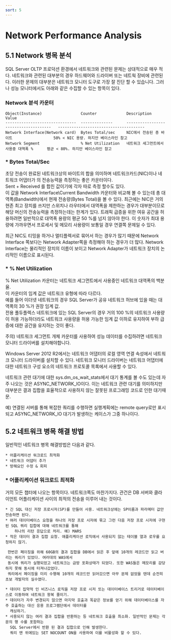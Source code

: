 ```yaml
---
sort: 5
---
```


# Network Performance Analysis

## 5.1 Network 병목 분석    
SQL Server OLTP 프로덕션 환경에서 네트워크와 관련된 문제는 상대적으로 매우 적다. 네트워크와 관련된 대부분의 경우 하드웨어와 드라이버 또는 네트웍 장비에 관련된다. 
이러한 문제의 대부분은 네트워크 모니터 도구로 가장 잘 진단 할 수 있습니다. 그러나 성능 모니터에서도 아래와 같은 수집할 수 있는 항목이 있다.

### Network 분석 카운터

```
Object(Instance)                 Counter             Description                             Value
-------------------------------  --------------      -------------------------------------   --------------------------------------
Network Interface(Network card)  Bytes Total/sec     NIC에서 전송된 총 바이트                  50% < NIC 용량. 하지만 베이스라인 참고
Network Segment                  % Net Utilization   네트워크 세그먼트에서 사용중 대역폭 %      평균 < 80%. 하지만 베이스라인 참고
```

### * Bytes Total/Sec
초당 전송이 완료된 네트워크상의 바이트의 합을 의미하며 네트워크카드(NIC)이나 네트워크 어댑터가 의 전송능력을 측정하는 좋은 카운터이다.  
Sent + Received 를 합친 값이기에 각자 따로 측정 할수도 있다.   
이 값을 Network Interface\Current Bandwidth 카운터와 비교해 볼 수 있는데 총 대역폭(Bandwidth)에서 현재 전송량(Bytes Total)을 볼 수 있다. 최근에는 NIC은 거의 현존 최고 장치를 쓰지만 스위치나 라우터에서 대역폭을 제한하는 경우가 대부분이므로 해당 머신의 전송능력을 측정하는데는 한계가 있다. 
트래픽 급증을 위한 여유 공간을 허용하려면 일반적으로 대역폭 용량의 평균 50 %를 넘지 않아야 한다. 이 숫자가 최대 용량에 가까우면서 프로세서 및 메모리 사용량이 보통일 경우 연결쪽 문제일 수 있다.

최근 NIC도 티밍을 하거나 멀티플렉서로 묶어서 하는 경우가 많기 때문에 Network Interface 쪽보다는 Network Adapter쪽을 측정해야 하는 경우가 더 많다. Network Interface는 물리적인 장치의 이름이 보이고 Network Adapter가 네트워크 장치의 논리적인 이름으로 표시된다.

### * % Net Utilization
% Net Utilization 카운터는 네트워크 세그먼트에서 사용중인 네트워크 대역폭의 백분율.  
이 카운터의 임계 값은 네트워크 유형에 따라 다르다.  
예를 들어 이더넷 네트워크의 경우 SQL Server가 공유 네트워크 허브에 있을 때는 대역폭의 30 %가 권장 임계 값.  
전용 풀듀플렉스 네트워크에 있는 SQL Server의 경우 거의 100 %의 네트워크 사용량이 허용 가능하더라도 네트워크 사용량을 허용 가능한 임계 값 이하로 유지하여 부하 급증에 대한 공간을 유지하는 것이 좋다.

주의) 네트워크 세그먼트 개체 카운터를 사용하여 성능 데이터를 수집하려면 네트워크 모니터 드라이버를 설치해야합니다.

Windows Server 2012 R2에서는 네트워크 어댑터의 로컬 영역 연결 속성에서 네트워크 모니터 드라이버를 설치할 수 있다. 네트워크 모니터 드라이버는 네트워크 어댑터에 대한 네트워크 구성 요소의 네트워크 프로토콜 목록에서 사용할 수 있다.

네트워크 관련 대기에 대한 sys.dm_os_wait_stats에서 대기 통계를 볼 수도 있는데 자주 나오는 것은 ASYNC_NETWORK_IO이다. 이는 네트워크 관련 대기를 의미하지만 대부분은 결과 집합을 효율적으로 사용하지 않는 잘못된 프로그래밍 코드로 인한 대기때문.

예) 연결된 서버를 통해 복잡한 쿼리를 수행하면 실행계획에는 remote query로만 표시되고 ASYNC_NETWORK_IO 대기가 발생하는 케이스가 그중 하나이다.

## 5.2 네트워크 병목 해결 방법
일반적인 네트워크 병목 해결방법은 다음과 같다.

    * 어플리케이션 워크로드 최적화
    * 네트워크 어댑터 추가
    * 방해요인 수정 & 회피

### * 어플리케이션 워크로드 최적화
거의 모든 챕터에 나오는 항목이다. 네트워크쪽도 마찬가지다. 관건은 DB 서버와 클라이언트 어플리케이션 사이의 최적의 전송을 이루어 내는 것이다.

    * 긴 SQL 대신 저장 프로시저(SP)를 만들어 사용. 네트워크상에는 SP이름과 파라메터 값만 전송하면 된다.
    * 여러 데이터베이스 요청을 하나의 저장 프로 시저에 묶고 그런 다음 저장 프로 시저에 구현 된 SQL 쿼리 집합에 대해 네트워크를 통해
        하나의 리턴 응답으로 처리. 예) MARS
    * 작은 데이터 결과 집합 요청. 애플리케이션 로직에서 사용되지 않는 테이블 열과 로우를 요청하지 않기.
     
     한번은 페이징을 위해 60GB의 결과 집합을 DB에서 읽은 후 앞에 10개의 레코드만 읽고 버리는 쿼리가 있었다. 여러대의 WAS에서 
     동시에 쿼리가 실행되었고 네트워크는 금방 포화상태가 되었다. 또한 WAS들은 메모리를 감당하지 못해 동시에 터져나갔었다.
     쿼리에서 페이징을 미리 수행해 10개의 레코드만 읽어갔으면 아무 문제 없었을 텐데 순전히 초보 개발자의 실수였다.

    * 데이터 집약적 인 비즈니스 로직을 저장 프로 시저 또는 데이터베이스 트리거로 데이터베이스로 이동하여 네트워크 왕복 줄이기.
    * 데이터가 자주 변경되지 않으면 마지막 호출과 똑같은 정보를 얻기 위해 데이터베이스를 자주 호출하는 대신 응용 프로그램단에서 데이터를
      캐싱하기.
    * 사용되지 않는 여러 결과 집합을 반환하는 등 네트워크 호출을 최소화. 일반적인 문제는 각 문의 행 수를 포함하는 
      SQL Server에서 반환 된 결과 집합으로 인해 발생한다.
      쿼리 맨 위에있는 SET NOCOUNT ON을 사용하여 이를 비활성화 할 수 있다.